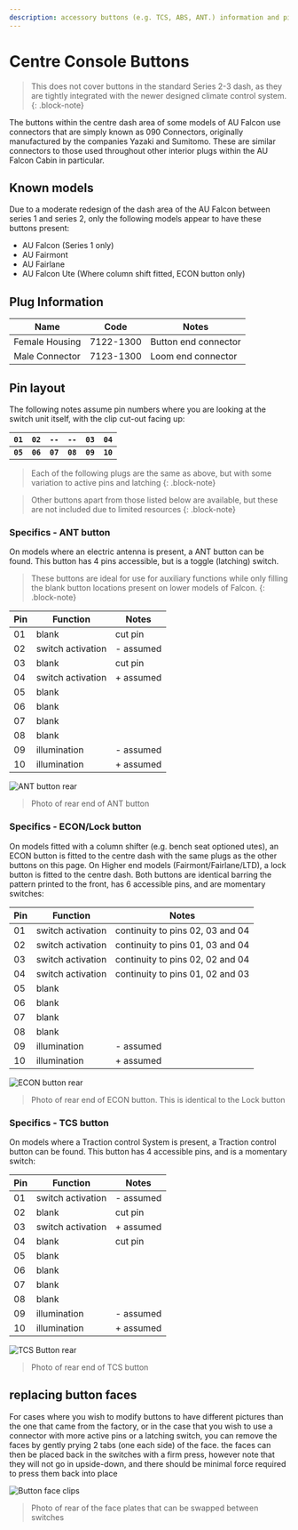 ```yaml
---
description: accessory buttons (e.g. TCS, ABS, ANT.) information and pinouts
---
```


# Centre Console Buttons

> This does not cover buttons in the standard Series 2-3 dash, as they are tightly integrated with the newer designed climate control system.
{: .block-note}

The buttons within the centre dash area of some models of AU Falcon use connectors that are simply known as 090 Connectors, originally manufactured by the companies Yazaki and Sumitomo. These are similar connectors to those used throughout other interior plugs within the AU Falcon Cabin in particular.

## Known models

Due to a moderate redesign of the dash area of the AU Falcon between series 1 and series 2, only the following models appear to have these buttons present:

- AU Falcon (Series 1 only)
- AU Fairmont
- AU Fairlane
- AU Falcon Ute (Where column shift fitted, ECON button only)

## Plug Information

| Name | Code | Notes |
| --- | --- | --- |
| Female Housing | 7122-1300 | Button end connector |
| Male Connector | 7123-1300 | Loom end connector |

## Pin layout
The following notes assume pin numbers where you are looking at the switch unit itself, with the clip cut-out facing up:

| `01` | `02` | `--` | `--` | `03` | `04` |
| -- | -- | -- | -- | -- | -- |
| **`05`** | **`06`** | **`07`** | **`08`** | **`09`** | **`10`** |

> Each of the following plugs are the same as above, but with some variation to active pins and latching
{: .block-note}

> Other buttons apart from those listed below are available, but these are not included due to limited resources
{: .block-note}

### Specifics - ANT button
On models where an electric antenna is present, a ANT button can be found. This button has 4 pins accessible, but is a toggle (latching) switch.

> These buttons are ideal for use for auxiliary functions while only filling the blank button locations present on lower models of Falcon.
{: .block-note}

| Pin | Function | Notes |
| --- | --- | --- |
| 01 | blank | cut pin |
| 02 | switch activation | - assumed |
| 03 | blank | cut pin |
| 04 | switch activation | + assumed |
| 05 | blank | |
| 06 | blank | |
| 07 | blank | |
| 08 | blank | |
| 09 | illumination | - assumed |
| 10 | illumination | + assumed |

![ANT button rear](./ant-rear.jpg)

> Photo of rear end of ANT button

### Specifics - ECON/Lock button
On models fitted with a column shifter (e.g. bench seat optioned utes), an ECON button is fitted to the centre dash with the same plugs as the other buttons on this page. On Higher end models (Fairmont/Fairlane/LTD), a lock button is fitted to the centre dash. Both buttons are identical barring the pattern printed to the front, has 6 accessible pins, and are momentary switches:

| Pin | Function | Notes |
| --- | --- | --- |
| 01 | switch activation | continuity to pins 02, 03 and 04 |
| 02 | switch activation | continuity to pins 01, 03 and 04 |
| 03 | switch activation | continuity to pins 02, 02 and 04 |
| 04 | switch activation | continuity to pins 01, 02 and 03 |
| 05 | blank | |
| 06 | blank | |
| 07 | blank | |
| 08 | blank | |
| 09 | illumination | - assumed |
| 10 | illumination | + assumed |

![ECON button rear](./econ-rear.jpg)

> Photo of rear end of ECON button. This is identical to the Lock button

### Specifics - TCS button
On models where a Traction control System is present, a Traction control button can be found. This button has 4 accessible pins, and is a momentary switch:

| Pin | Function | Notes |
| --- | --- | --- |
| 01 | switch activation | - assumed |
| 02 | blank | cut pin |
| 03 | switch activation | + assumed |
| 04 | blank | cut pin |
| 05 | blank | |
| 06 | blank | |
| 07 | blank | |
| 08 | blank | |
| 09 | illumination | - assumed |
| 10 | illumination | + assumed |

![TCS Button rear](./tcs-rear.jpg)

> Photo of rear end of TCS button

## replacing button faces
For cases where you wish to modify buttons to have different pictures than the one that came from the factory, or in the case that you wish to use a connector with more active pins or a latching switch, you can remove the faces by gently prying 2 tabs (one each side) of the face. the faces can then be placed back in the switches with a firm press, however note that they will not go in upside-down, and there should be minimal force required to press them back into place

![Button face clips](./button-face-clips.jpg)

> Photo of rear of the face plates that can be swapped between switches